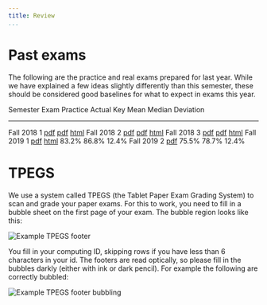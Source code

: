 ```yaml
---
title: Review
...
```



# Past exams

The following are the practice and real exams prepared for last year. While we have explained a few ideas slightly differently than this semester, these should be considered good baselines for what to expect in exams this year.

Semester     Exam   Practice                            Actual                          Key                                 Mean    Median  Deviation
----------- ------- ----------------------------------  -----------------------------   --------------------------------    -----   ------- ---------
Fall 2018     1     [pdf](files/f2018e1practice.pdf)    [pdf](files/f2018e1real.pdf)    [html](files/f2018e1key.html)
Fall 2018     2     [pdf](files/f2018e2practice.pdf)    [pdf](files/f2018e2real.pdf)    [html](files/f2018e2key.html)
Fall 2018     3     [pdf](files/f2018e3practice.pdf)    [pdf](files/f2018e3real.pdf)    [html](files/f2018e3key.html)
Fall 2019     1                                         [pdf](files/f2019e1.pdf)        [html](files/f2019e1key.html)       83.2%   86.8%   12.4%
Fall 2019     2                                         [pdf](files/f2019e2.pdf)                                            75.5%   78.7%   12.4%

# TPEGS

We use a system called TPEGS (the Tablet Paper Exam Grading System) to scan and grade your paper exams. For this to work, you need to fill in a bubble sheet on the first page of your exam. The bubble region looks like this:

![Example TPEGS footer](files/tpegs.png)

You fill in your computing ID, skipping rows if you have less than 6 characters in your id.
The footers are read optically, so please fill in the bubbles darkly (either with ink or dark pencil).
For example the following are correctly bubbled:

![Example TPEGS footer bubbling](files/tpegs-examples.png)


<!--
The final exam will be about half material from exams 1 and 2 and about half new material. The practice exam only contains examples of the new material.

The final will include printed-out excerpts from manual pages.
These might include pages for functions you have not previously used.
It may also contain reference material on various assembly instructions, etc.

Some material from previous exams has "timed out;" for example, if we ask about our toy ISA on the final we'll provide a reminder of its relevant details as we hope you've re-used the memory that used to remember where the `icode` goes in the encoding, etc.

You are expected to know, without consulting any source,

Assembly
:   
    1. AT&T syntax, including all addressing modes (`$1`, `%rax`, and the various memory accesses like `(%rax)` through `foo(%rax, %rbx, 8)`)

    1. The special use of `%rsp` as the stack pointer

    1. The calling convention use of `%rax`, `%rdi`, and `%rsi` -- if others are needed, they will be provided on the exam

    1. The 2-, 4-, and 8-byte versions of each instruction (e.g., `movw`, `movl`, and `movq`) and the first eight registers (e.g., `%ax`, `%eax`, `%rax`)

    1. x86-64 assembly instructions `mov`, `add`, `xor`, `call`, `ret`, `lea`, `cmp`, `jmp`, and the signed conditional jumps (`jle` and so on)

C
:   
    1. The meaning of all operators, including `|` vs `||`, `.` vs `->`, `?:`, etc.
        - but you do *not* need to know the difference between prefix- and postfix-notation for `++` and `--`
        - nor do you need to know the precedence of non-arithmetic operators
            - but if you don't know precedence, you had better use parentheses!

    1. The correct signature for `main` (both with and without arguments)

    1. The behavior of library functions `malloc`, `free`, `realloc`, `open`, `close`

    1. The library function `read`, but just its common usage, not all the special cases

    1. The library functions `puts`, `printf`, `fopen`, `fclose`, and at least one reads-from-`FILE *` function

You are of course also expected to recall all the syntax and semantics details needed to read and write code in both AT&T x86-64 and C.
-->
